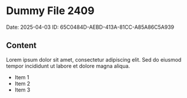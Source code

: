 # Dummy File 2409

Date: 2025-04-03
ID: 65C0484D-AEBD-413A-81CC-A85A86C5A939

## Content

Lorem ipsum dolor sit amet, consectetur adipiscing elit.
Sed do eiusmod tempor incididunt ut labore et dolore magna aliqua.

* Item 1
* Item 2
* Item 3

